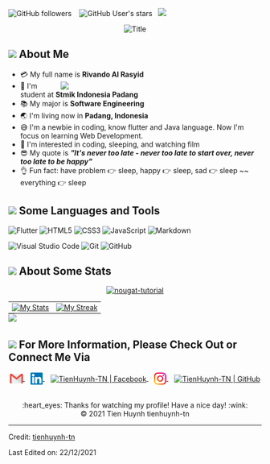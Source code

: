 <img alt="GitHub followers" src="https://img.shields.io/github/followers/Nougat-Tutorial?style=social"> &nbsp;&nbsp; <img alt="GitHub User's stars" src="https://img.shields.io/github/stars/Nougat-Tutorial?style=social"> &nbsp;&nbsp;![](https://komarev.com/ghpvc/?username=Nougat-Tutorial&color=blue&style=flat-square)

<div align="center">
  <img src="https://readme-typing-svg.herokuapp.com?font=Architects+Daughter&color=%2338C2FF&size=50&center=true&vCenter=true&height=60&width=600&lines=0000Heyyy!+I'm+Rivando+Al+Rasyid+%3C3;NT+is+me!!!;Welcome+to+my+profile!" alt="Title"></img>
</div>

## <img src="https://raw.githubusercontent.com/nixin72/nixin72/master/wave.gif" width="50px"></img> About Me

- :credit_card: My full name is **Rivando Al Rasyid** <img src="https://i.pinimg.com/originals/df/1a/ff/df1aff8395678d11b99b575f0e3b19d5.gif" width="400" align="right"/>
- :school: I'm student at **Stmik Indonesia Padang**
- :books: My major is **Software Engineering**
- :earth_asia: I'm living now in **Padang, Indonesia**
- :sweat_smile: I'm a newbie in coding, know flutter and Java language. Now I'm focus on learning Web Development.
- :monocle_face: I'm interested in coding, sleeping, and watching film
- :sunglasses: My quote is **_"It's never too late - never too late to start over, never too late to be happy"_**
- :ok_hand: Fun fact: have problem :point_right: sleep, happy :point_right: sleep, sad :point_right: sleep ~~ everything :point_right: sleep

## <img src="https://media2.giphy.com/media/QssGEmpkyEOhBCb7e1/giphy.gif?cid=ecf05e47a0n3gi1bfqntqmob8g9aid1oyj2wr3ds3mg700bl&rid=giphy.gif" width="50px"> Some Languages and Tools
![Flutter](https://img.shields.io/badge/Flutter-02569B?style=for-the-badge&logo=flutter&logoColor=white) ![HTML5](https://img.shields.io/badge/html5-%23E34F26.svg?style=for-the-badge&logo=html5&logoColor=white) ![CSS3](https://img.shields.io/badge/css3-%231572B6.svg?style=for-the-badge&logo=css3&logoColor=white) ![JavaScript](https://img.shields.io/badge/javascript-%23323330.svg?style=for-the-badge&logo=javascript&logoColor=%23F7DF1E) ![Markdown](https://img.shields.io/badge/markdown-%23000000.svg?style=for-the-badge&logo=markdown&logoColor=white) 

![Visual Studio Code](https://img.shields.io/badge/Visual%20Studio%20Code-0078d7.svg?style=for-the-badge&logo=visual-studio-code&logoColor=white) ![Git](https://img.shields.io/badge/git-%23F05033.svg?style=for-the-badge&logo=git&logoColor=white) ![GitHub](https://img.shields.io/badge/github-%23121011.svg?style=for-the-badge&logo=github&logoColor=white) 

## <img src="https://media0.giphy.com/media/cNZqrH5IzOG0xrlWks/giphy.gif?cid=ecf05e47map255q427en9uprqc1sb0unjq5k4fnqg5pmhhs4&rid=giphy.gif&ct=s" width="50px"> About Some Stats

<p align="center" >
  <a target="_blank" href="https://github.com/anuraghazra/github-readme-stats"><img src="https://github-readme-stats.vercel.app/api/top-langs/?username=nougat-tutorial&&show_icons=true&theme=dracula&text_color=8b8b8b&bg_color=0000&hide_border=true&layout=compact&custom_title=Languages%20I%20Use&langs_count=8" alt="nougat-tutorial"/></a>
</p>

<table style="border:none;margin:0 auto">
  <tr style="border:none;">
    <td style="border:none;"><a target="_blank" href="https://github.com/anuraghazra/github-readme-stats"><img src="https://github-readme-stats.vercel.app/api?username=nougat-tutorial&include_all_commits=true&count_private=true&show_icons=true&theme=dracula&text_color=8b8b8b&bg_color=0000&hide_border=true&custom_title=PROxZIMA%27s%20Github%20Stats" alt="My Stats"/></a></td>
    <td style="border:none;"><a target="_blank" href="https://github.com/DenverCoder1/github-readme-streak-stats"><img src="https://github-readme-streak-stats.herokuapp.com?user=Nougat-Tutorial&theme=dracula&dates=8b8b8b&background=0000&hide_border=true" alt="My Streak"/></a></td>
  </tr>
    <tr style="border:none;">
</td>
  </tr>
</table>

<img src="https://github-readme-activity-graph.cyclic.app/graph?username=tienhuynh-tn&theme=dracula&text_color=8b8b8b&bg_color=0000&"/>

## <img src='https://raw.githubusercontent.com/ShahriarShafin/ShahriarShafin/main/Assets/handshake.gif' width="80px"> For More Information, Please Check Out or Connect Me Via

<p align="center">
  <a href="mailto:tien.huynhlt.tn@gmail.com" >
    <img align="center" alt="TienHuynh-TN | Gmail" width="26px" src="https://github.com/SatYu26/SatYu26/blob/master/Assets/Gmail.svg" />
  </a> &nbsp;&nbsp;

  <a href="https://www.linkedin.com/in/tienhuynh-tn/" target="_blank">
    <img align="center" alt="TienHuynh-TN | Linkedin" width="24px" src="https://github.com/SatYu26/SatYu26/blob/master/Assets/Linkedin.svg" />
  </a> &nbsp;&nbsp;

  <a href="https://www.facebook.com/tienhuynh.tn/" target="_blank">
      <img align="center" alt="TienHuynh-TN | Facebook" width="24px" src="https://upload.wikimedia.org/wikipedia/en/thumb/0/04/Facebook_f_logo_%282021%29.svg/100px-Facebook_f_logo_%282021%29.svg.png" />
  </a> &nbsp;&nbsp;

  <a href="https://www.instagram.com/_huynh.tien.5536_/" target="_blank">
    <img align="center" alt="TienHuynh-TN | Instagram" width="24px" src="https://github.com/SatYu26/SatYu26/blob/master/Assets/Instagram.svg" />
  </a> &nbsp;&nbsp;

  <a href="https://profile-summary-for-github.herokuapp.com/user/Nougat-Tutorial" target="_blank">
    <img align="center" alt="TienHuynh-TN | GitHub" width="26px" src="https://upload.wikimedia.org/wikipedia/commons/thumb/a/ae/Github-desktop-logo-symbol.svg/1024px-Github-desktop-logo-symbol.svg.png" />
  </a> &nbsp;&nbsp;
<p>

<div align="center">
  :heart_eyes: Thanks for watching my profile! Have a nice day! :wink: <br/>
  &copy; 2021 Tien Huynh tienhuynh-tn
</div>

---

Credit: [tienhuynh-tn](https://github.com/tienhuynh-tn)

Last Edited on: 22/12/2021

